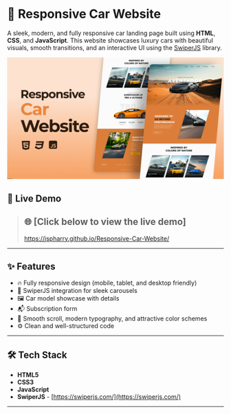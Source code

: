 # 🚗 Responsive Car Website

A sleek, modern, and fully responsive car landing page built using **HTML**, **CSS**, and **JavaScript**. This website showcases luxury cars with beautiful visuals, smooth transitions, and an interactive UI using the [SwiperJS](https://swiperjs.com/) library.

![Website Demo](./demo.png)

## 🔗 Live Demo

> ## 🌐 [Click below to view the live demo]  
> https://jspharry.github.io/Responsive-Car-Website/

---

## ✨ Features

- 🔥 Fully responsive design (mobile, tablet, and desktop friendly)
- 🚀 SwiperJS integration for sleek carousels
- 🖼️ Car model showcase with details
- 📬 Subscription form
- 🎨 Smooth scroll, modern typography, and attractive color schemes
- ⚙️ Clean and well-structured code

---

## 🛠️ Tech Stack

- **HTML5**
- **CSS3**
- **JavaScript**
- **SwiperJS** - [https://swiperjs.com/](https://swiperjs.com/)

---

